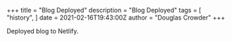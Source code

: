 +++
title = "Blog Deployed"
description = "Blog Deployed"
tags = [
    "history",
]
date = 2021-02-16T19:43:00Z
author = "Douglas Crowder"
+++

Deployed blog to Netlify.

